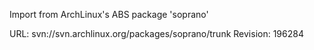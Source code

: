 Import from ArchLinux's ABS package 'soprano'

URL: svn://svn.archlinux.org/packages/soprano/trunk
Revision: 196284
